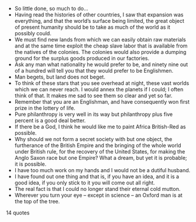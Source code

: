  - So little done, so much to do...
 - Having read the histories of other countries, I saw that expansion was everything, and that the world’s surface being limited, the great object of present humanity should be to take as much of the world as it possibly could.
 - We must find new lands from which we can easily obtain raw materials and at the same time exploit the cheap slave labor that is available from the natives of the colonies. The colonies would also provide a dumping ground for the surplus goods produced in our factories.
 - Ask any man what nationality he would prefer to be, and ninety nine out of a hundred will tell you that they would prefer to be Englishmen.
 - Man begets, but land does not beget.
 - To think of these stars that you see overhead at night, these vast worlds which we can never reach. I would annex the planets if I could; I often think of that. It makes me sad to see them so clear and yet so far.
 - Remember that you are an Englishman, and have consequently won first prize in the lottery of life.
 - Pure philanthropy is very well in its way but philanthropy plus five percent is a good deal better.
 - If there be a God, I think he would like me to paint Africa British-Red as possible.
 - Why should we not form a secret society with but one object, the furtherance of the British Empire and the bringing of the whole world under British rule, for the recovery of the United States, for making the Anglo Saxon race but one Empire? What a dream, but yet it is probable; it is possible.
 - I have too much work on my hands and I would not be a dutiful husband.
 - I have found out one thing and that is, if you have an idea, and it is a good idea, if you only stick to it you will come out all right.
 - The real fact is that I could no longer stand their eternal cold mutton.
 - Wherever you turn your eye – except in science – an Oxford man is at the top of the tree.

14 quotes